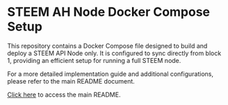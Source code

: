 <!DOCTYPE html>
<html lang="en">
<head>
    <meta charset="UTF-8">
    <meta name="viewport" content="width=device-width, initial-scale=1.0">
    <title>STEEM AH Node Docker Compose</title>
</head>
<body>
    <h1>STEEM AH Node Docker Compose Setup</h1>
    <p>This repository contains a Docker Compose file designed to build and deploy a STEEM API Node only. It is configured to sync directly from block 1, providing an efficient setup for running a full STEEM node.</p>
    <p>For a more detailed implementation guide and additional configurations, please refer to the main README document.</p>
    <p><a href="https://gitlab.com/krishiv-g/steem-full-node-with-api-ah-hivemind">Click here</a> to access the main README.</p>
</body>
</html>
